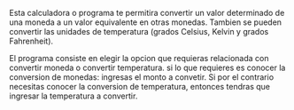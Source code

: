 Esta calculadora o programa te permitira convertir un valor determinado de una moneda a un valor equivalente en otras monedas.
Tambien se pueden convertir las unidades de temperatura (grados Celsius, Kelvin y grados Fahrenheit).

El programa consiste en elegir la opcion que requieras relacionada con convertir moneda o convertir temperatura.
si lo que requieres es conocer la conversion de monedas: ingresas el monto a convetir.
Si por el contrario necesitas conocer la conversion de temperatura, entonces tendras que ingresar la temperatura a convertir.



